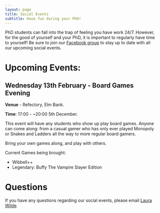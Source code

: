 ```yaml
---
layout: page
title: Social Events
subtitle: Have fun during your PhD!
---
```


PhD students can fall into the trap of feeling you have work 24/7. However, for the good of yourself and your PhD, it is important to regularly have time to yourself! Be sure to join our [Facebook group](https://www.facebook.com/groups/HLSsocials) to stay up to date with all our upcoming social events.

# Upcoming Events:


## Wednesday 13th February - Board Games Evening

**Venue** - Refectory, Elm Bank.

**Time**: 17:00  - ~20:00 5th December.

This event will have any students who show up play board games. Anyone can come along: from a casual gamer who has only ever played Monopoly or Snakes and Ladders all the way to more regular board gamers.

Bring your own games along, and play with others.

Current Games being brought:

* Wibbell++
* Legendary: Buffy The Vampire Slayer Edition

# Questions

If you have any questions regarding our social events, please email [Laura Wilde](mailto:cov.pgrnewsletter+events@gmail.com).
